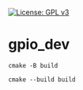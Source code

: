 [![License: GPL v3](https://img.shields.io/badge/License-GPLv3-blue.svg)](https://www.gnu.org/licenses/gpl-3.0)
# gpio_dev

`cmake -B build`

`cmake --build build`
